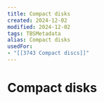 ```yaml
---
title: Compact disks
created: 2024-12-02
modified: 2024-12-02
tags: TBSMetadata
alias: Compact disks
usedFor:
- "[[3743 Compact discs]]"
---
```

# Compact disks
